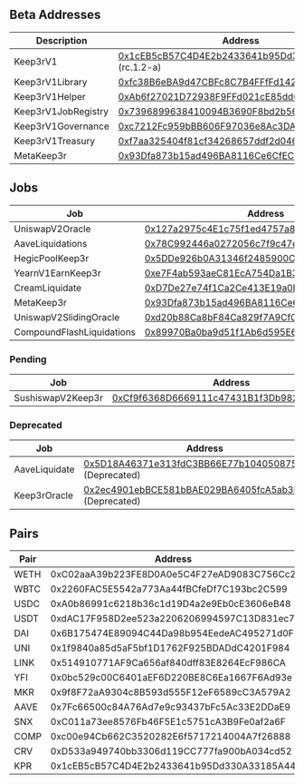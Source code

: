 ## Beta Addresses

| Description         | Address                                                                                                                          |
| ------------------- | -------------------------------------------------------------------------------------------------------------------------------- |
| Keep3rV1            | [0x1cEB5cB57C4D4E2b2433641b95Dd330A33185A44](https://etherscan.io/address/0x1cEB5cB57C4D4E2b2433641b95Dd330A33185A44) (rc.1.2-a) |
| Keep3rV1Library     | [0xfc38B6eBA9d47CBFc8C7B4FFfFd142B78996B6f1](https://etherscan.io/address/0xfc38B6eBA9d47CBFc8C7B4FFfFd142B78996B6f1)            |
| Keep3rV1Helper      | [0xAb6f27021D72938F9FFd021cE85dd0A6441d9781](https://etherscan.io/address/0xAb6f27021D72938F9FFd021cE85dd0A6441d9781)            |
| Keep3rV1JobRegistry | [0x7396899638410094B3690F8bd2b56f07fdAb620c](https://etherscan.io/address/0x7396899638410094b3690f8bd2b56f07fdab620c)            |
| Keep3rV1Governance  | [0xc7212Fc959bBB606F97036e8Ac3DA7AaBf0cb735](https://etherscan.io/address/0xc7212fc959bbb606f97036e8ac3da7aabf0cb735)            |
| Keep3rV1Treasury    | [0xf7aa325404f81cf34268657ddf2d046763a8c4ed](https://etherscan.io/address/0xf7aa325404f81cf34268657ddf2d046763a8c4ed)            |
| MetaKeep3r          | [0x93Dfa873b15ad496BA8116Ce6CfEC52eF30a9372](https://etherscan.io/address/0x93dfa873b15ad496ba8116ce6cfec52ef30a9372)            |

## Jobs

| Job                       | Address                                                                                                               |
| ------------------------- | --------------------------------------------------------------------------------------------------------------------- |
| UniswapV2Oracle           | [0x127a2975c4E1c75f1ed4757a861bbd42523DB035](https://etherscan.io/address/0x127a2975c4E1c75f1ed4757a861bbd42523DB035) |
| AaveLiquidations          | [0x78C992446a0272056c7f9c47e36b051D772486Dd](https://etherscan.io/address/0x78C992446a0272056c7f9c47e36b051D772486Dd) |
| HegicPoolKeep3r           | [0x5DDe926b0A31346f2485900C5e64c2577F43F774](https://etherscan.io/address/0x5DDe926b0A31346f2485900C5e64c2577F43F774) |
| YearnV1EarnKeep3r         | [0xe7F4ab593aeC81EcA754Da1B3B7cE0C42a13Ec0C](https://etherscan.io/address/0xe7F4ab593aeC81EcA754Da1B3B7cE0C42a13Ec0C) |
| CreamLiquidate            | [0xD7De27e74f1Ca2Ce413E19a0B30Fcc95395BFcd9](https://etherscan.io/address/0xd7de27e74f1ca2ce413e19a0b30fcc95395bfcd9) |
| MetaKeep3r                | [0x93Dfa873b15ad496BA8116Ce6CfEC52eF30a9372](https://etherscan.io/address/0x93dfa873b15ad496ba8116ce6cfec52ef30a9372) |
| UniswapV2SlidingOracle    | [0xd20b88Ca8bF84Ca829f7A9Cf0eC64e2bFE91c204](https://etherscan.io/address/0xd20b88Ca8bF84Ca829f7A9Cf0eC64e2bFE91c204) |
| CompoundFlashLiquidations | [0x89970Ba0ba9d51f1Ab6d595E6A85E41C9C3806eb](https://etherscan.io/address/0x89970Ba0ba9d51f1Ab6d595E6A85E41C9C3806eb) |

### Pending

| Job               | Address                                                                                                               |
| ----------------- | --------------------------------------------------------------------------------------------------------------------- |
| SushiswapV2Keep3r | [0xCf9f6368D6669111c47431B1f3Db982AE4468e28](https://etherscan.io/address/0xCf9f6368D6669111c47431B1f3Db982AE4468e28) |

### Deprecated

| Job           | Address                                                                                                                                 |
| ------------- | --------------------------------------------------------------------------------------------------------------------------------------- |
| AaveLiquidate | [0x5D18A46371e313fdC3BB66E77b10405087536e75](https://etherscan.io/address/0x5d18a46371e313fdc3bb66e77b10405087536e75) (Deprecated)      |
| Keep3rOracle  | [0x2ec4901ebBCE581bBAE029BA6405fcA5ab3B3d23](https://etherscan.io/address/0x2ec4901ebBCE581bBAE029BA6405fcA5ab3B3d23#code) (Deprecated) |

## Pairs

| Pair | Address                                    |
| ---- | ------------------------------------------ |
| WETH | 0xC02aaA39b223FE8D0A0e5C4F27eAD9083C756Cc2 |
| WBTC | 0x2260FAC5E5542a773Aa44fBCfeDf7C193bc2C599 |
| USDC | 0xA0b86991c6218b36c1d19D4a2e9Eb0cE3606eB48 |
| USDT | 0xdAC17F958D2ee523a2206206994597C13D831ec7 |
| DAI  | 0x6B175474E89094C44Da98b954EedeAC495271d0F |
| UNI  | 0x1f9840a85d5aF5bf1D1762F925BDADdC4201F984 |
| LINK | 0x514910771AF9Ca656af840dff83E8264EcF986CA |
| YFI  | 0x0bc529c00C6401aEF6D220BE8C6Ea1667F6Ad93e |
| MKR  | 0x9f8F72aA9304c8B593d555F12eF6589cC3A579A2 |
| AAVE | 0x7Fc66500c84A76Ad7e9c93437bFc5Ac33E2DDaE9 |
| SNX  | 0xC011a73ee8576Fb46F5E1c5751cA3B9Fe0af2a6F |
| COMP | 0xc00e94Cb662C3520282E6f5717214004A7f26888 |
| CRV  | 0xD533a949740bb3306d119CC777fa900bA034cd52 |
| KPR  | 0x1cEB5cB57C4D4E2b2433641b95Dd330A33185A44 |
